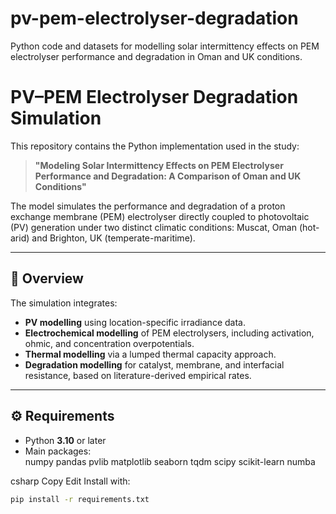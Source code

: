# pv-pem-electrolyser-degradation
Python code and datasets for modelling solar intermittency effects on PEM electrolyser performance and degradation in Oman and UK conditions.

# PV–PEM Electrolyser Degradation Simulation

This repository contains the Python implementation used in the study:

> **"Modeling Solar Intermittency Effects on PEM Electrolyser Performance and Degradation: A Comparison of Oman and UK Conditions"**

The model simulates the performance and degradation of a proton exchange membrane (PEM) electrolyser directly coupled to photovoltaic (PV) generation under two distinct climatic conditions: Muscat, Oman (hot-arid) and Brighton, UK (temperate-maritime).

---

## 📄 Overview

The simulation integrates:
- **PV modelling** using location-specific irradiance data.
- **Electrochemical modelling** of PEM electrolysers, including activation, ohmic, and concentration overpotentials.
- **Thermal modelling** via a lumped thermal capacity approach.
- **Degradation modelling** for catalyst, membrane, and interfacial resistance, based on literature-derived empirical rates.

---

## ⚙️ Requirements

- Python **3.10** or later  
- Main packages:  
numpy
pandas
pvlib
matplotlib
seaborn
tqdm
scipy
scikit-learn
numba

csharp
Copy
Edit
Install with:
```bash
pip install -r requirements.txt

